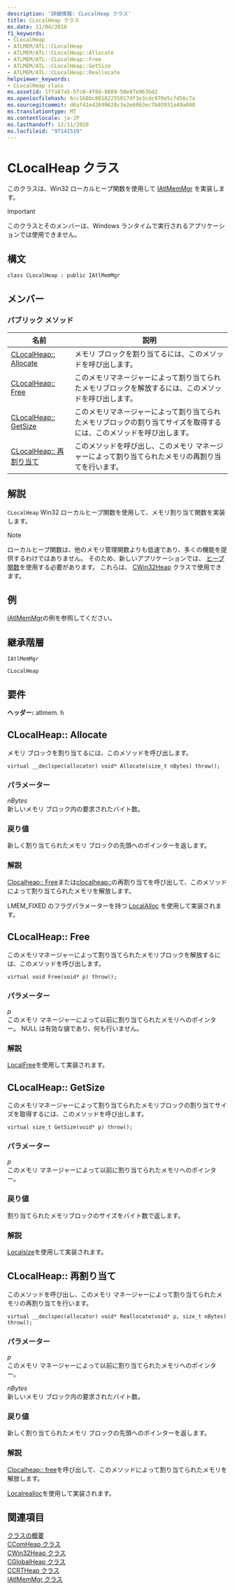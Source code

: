 ```yaml
---
description: '詳細情報: CLocalHeap クラス'
title: CLocalHeap クラス
ms.date: 11/04/2016
f1_keywords:
- CLocalHeap
- ATLMEM/ATL::CLocalHeap
- ATLMEM/ATL::CLocalHeap::Allocate
- ATLMEM/ATL::CLocalHeap::Free
- ATLMEM/ATL::CLocalHeap::GetSize
- ATLMEM/ATL::CLocalHeap::Reallocate
helpviewer_keywords:
- CLocalHeap class
ms.assetid: 1ffa87a5-5fc8-4f8d-8809-58e87e963bd2
ms.openlocfilehash: 6cc168bc80182255017df3e3cdc970e5cfd56c7a
ms.sourcegitcommit: d6af41e42699628c3e2e6063ec7b03931a49a098
ms.translationtype: MT
ms.contentlocale: ja-JP
ms.lasthandoff: 12/11/2020
ms.locfileid: "97141519"
---
```

# <a name="clocalheap-class"></a>CLocalHeap クラス

このクラスは、Win32 ローカルヒープ関数を使用して [IAtlMemMgr](../../atl/reference/iatlmemmgr-class.md) を実装します。

> [!IMPORTANT]
> このクラスとそのメンバーは、Windows ランタイムで実行されるアプリケーションでは使用できません。

## <a name="syntax"></a>構文

```
class CLocalHeap : public IAtlMemMgr
```

## <a name="members"></a>メンバー

### <a name="public-methods"></a>パブリック メソッド

|名前|説明|
|----------|-----------------|
|[CLocalHeap:: Allocate](#allocate)|メモリ ブロックを割り当てるには、このメソッドを呼び出します。|
|[CLocalHeap:: Free](#free)|このメモリマネージャーによって割り当てられたメモリブロックを解放するには、このメソッドを呼び出します。|
|[CLocalHeap:: GetSize](#getsize)|このメモリマネージャーによって割り当てられたメモリブロックの割り当てサイズを取得するには、このメソッドを呼び出します。|
|[CLocalHeap:: 再割り当て](#reallocate)|このメソッドを呼び出し、このメモリ マネージャーによって割り当てられたメモリの再割り当てを行います。|

## <a name="remarks"></a>解説

`CLocalHeap` Win32 ローカルヒープ関数を使用して、メモリ割り当て関数を実装します。

> [!NOTE]
> ローカルヒープ関数は、他のメモリ管理関数よりも低速であり、多くの機能を提供するわけではありません。 そのため、新しいアプリケーションでは、 [ヒープ関数](/windows/win32/Memory/heap-functions)を使用する必要があります。 これらは、 [CWin32Heap](../../atl/reference/cwin32heap-class.md) クラスで使用できます。

## <a name="example"></a>例

[IAtlMemMgr](../../atl/reference/iatlmemmgr-class.md)の例を参照してください。

## <a name="inheritance-hierarchy"></a>継承階層

`IAtlMemMgr`

`CLocalHeap`

## <a name="requirements"></a>要件

**ヘッダー:** atlmem. h

## <a name="clocalheapallocate"></a><a name="allocate"></a> CLocalHeap:: Allocate

メモリ ブロックを割り当てるには、このメソッドを呼び出します。

```
virtual __declspec(allocator) void* Allocate(size_t nBytes) throw();
```

### <a name="parameters"></a>パラメーター

*nBytes*<br/>
新しいメモリ ブロック内の要求されたバイト数。

### <a name="return-value"></a>戻り値

新しく割り当てられたメモリ ブロックの先頭へのポインターを返します。

### <a name="remarks"></a>解説

[Clocalheap:: Free](#free)または[clocalheap::](#reallocate)の再割り当てを呼び出して、このメソッドによって割り当てられたメモリを解放します。

LMEM_FIXED のフラグパラメーターを持つ [LocalAlloc](/windows/win32/api/winbase/nf-winbase-localalloc) を使用して実装されます。

## <a name="clocalheapfree"></a><a name="free"></a> CLocalHeap:: Free

このメモリマネージャーによって割り当てられたメモリブロックを解放するには、このメソッドを呼び出します。

```
virtual void Free(void* p) throw();
```

### <a name="parameters"></a>パラメーター

*p*<br/>
このメモリ マネージャーによって以前に割り当てられたメモリへのポインター。 NULL は有効な値であり、何も行いません。

### <a name="remarks"></a>解説

[LocalFree](/windows/win32/api/winbase/nf-winbase-localfree)を使用して実装されます。

## <a name="clocalheapgetsize"></a><a name="getsize"></a> CLocalHeap:: GetSize

このメモリマネージャーによって割り当てられたメモリブロックの割り当てサイズを取得するには、このメソッドを呼び出します。

```
virtual size_t GetSize(void* p) throw();
```

### <a name="parameters"></a>パラメーター

*p*<br/>
このメモリ マネージャーによって以前に割り当てられたメモリへのポインター。

### <a name="return-value"></a>戻り値

割り当てられたメモリブロックのサイズをバイト数で返します。

### <a name="remarks"></a>解説

[Localsize](/windows/win32/api/winbase/nf-winbase-localsize)を使用して実装されます。

## <a name="clocalheapreallocate"></a><a name="reallocate"></a> CLocalHeap:: 再割り当て

このメソッドを呼び出し、このメモリ マネージャーによって割り当てられたメモリの再割り当てを行います。

```
virtual __declspec(allocator) void* Reallocate(void* p, size_t nBytes) throw();
```

### <a name="parameters"></a>パラメーター

*p*<br/>
このメモリ マネージャーによって以前に割り当てられたメモリへのポインター。

*nBytes*<br/>
新しいメモリ ブロック内の要求されたバイト数。

### <a name="return-value"></a>戻り値

新しく割り当てられたメモリ ブロックの先頭へのポインターを返します。

### <a name="remarks"></a>解説

[Clocalheap:: free](#free)を呼び出して、このメソッドによって割り当てられたメモリを解放します。

[Localrealloc](/windows/win32/api/winbase/nf-winbase-localrealloc)を使用して実装されます。

## <a name="see-also"></a>関連項目

[クラスの概要](../../atl/atl-class-overview.md)<br/>
[CComHeap クラス](../../atl/reference/ccomheap-class.md)<br/>
[CWin32Heap クラス](../../atl/reference/cwin32heap-class.md)<br/>
[CGlobalHeap クラス](../../atl/reference/cglobalheap-class.md)<br/>
[CCRTHeap クラス](../../atl/reference/ccrtheap-class.md)<br/>
[IAtlMemMgr クラス](../../atl/reference/iatlmemmgr-class.md)
